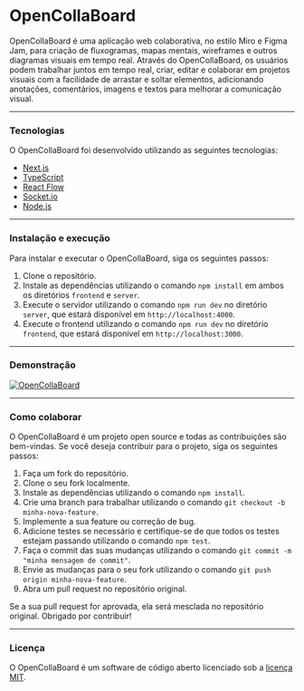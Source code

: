 # OpenCollaBoard

OpenCollaBoard é uma aplicação web colaborativa, no estilo Miro e Figma Jam, para criação de fluxogramas, mapas mentais, wireframes e outros diagramas visuais em tempo real. Através do OpenCollaBoard, os usuários podem trabalhar juntos em tempo real, criar, editar e colaborar em projetos visuais com a facilidade de arrastar e soltar elementos, adicionando anotações, comentários, imagens e textos para melhorar a comunicação visual.

-----------
### Tecnologias

O OpenCollaBoard foi desenvolvido utilizando as seguintes tecnologias:

*   [Next.js](https://nextjs.org/)
*   [TypeScript](https://www.typescriptlang.org/)
*   [React Flow](https://reactflow.dev/)
*   [Socket.io](https://socket.io/)
*   [Node.js](https://nodejs.org/)

----------
### Instalação e execução

Para instalar e executar o OpenCollaBoard, siga os seguintes passos:

1.  Clone o repositório.
2.  Instale as dependências utilizando o comando `npm install` em ambos os diretórios `frontend` e `server`.
3.  Execute o servidor utilizando o comando `npm run dev` no diretório `server`, que estará disponível em `http://localhost:4000`.
4.  Execute o frontend utilizando o comando `npm run dev` no diretório `frontend`, que estará disponível em `http://localhost:3000`.

--------------
### Demonstração

[![OpenCollaBoard](https://img.youtube.com/vi/GqF5R3ygkMo/0.jpg)](https://www.youtube.com/watch?v=GqF5R3ygkMo "OpenCollaBoard")

--------------
### Como colaborar

O OpenCollaBoard é um projeto open source e todas as contribuições são bem-vindas. Se você deseja contribuir para o projeto, siga os seguintes passos:

1.  Faça um fork do repositório.
2.  Clone o seu fork localmente.
3.  Instale as dependências utilizando o comando `npm install`.
4.  Crie uma branch para trabalhar utilizando o comando `git checkout -b minha-nova-feature`.
5.  Implemente a sua feature ou correção de bug.
6.  Adicione testes se necessário e certifique-se de que todos os testes estejam passando utilizando o comando `npm test`.
7.  Faça o commit das suas mudanças utilizando o comando `git commit -m "minha mensagem de commit"`.
8.  Envie as mudanças para o seu fork utilizando o comando `git push origin minha-nova-feature`.
9.  Abra um pull request no repositório original.

Se a sua pull request for aprovada, ela será mesclada no repositório original. Obrigado por contribuir!

----------------
### Licença

O OpenCollaBoard é um software de código aberto licenciado sob a [licença MIT](https://opensource.org/licenses/MIT).